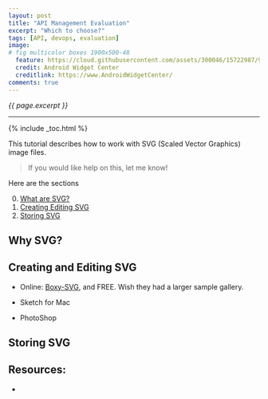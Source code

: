 ```yaml
---
layout: post
title: "API Management Evaluation"
excerpt: "Which to choose?"
tags: [API, devops, evaluation]
image:
# fig multicolor boxes 1900x500-48
  feature: https://cloud.githubusercontent.com/assets/300046/15722987/9e7c93b2-27fd-11e6-9549-3a90a081a710.jpg
  credit: Android Widget Center
  creditlink: https://www.AndroidWidgetCenter/
comments: true
---
```

<i>{{ page.excerpt }}</i>
<hr />

{% include _toc.html %}

This tutorial describes how to work with SVG (Scaled Vector Graphics) image files.

> If you would like help on this, let me know!

Here are the sections

0. <a href="#WhySVG">What are SVG?</a>
0. <a href="#EditingSVG">Creating Editing SVG</a>
0. <a href="#StoringSVG">Storing SVG</a>

<a name="WhySVG"></a>

## Why SVG? #

<a name="EditingSVG"></a>

## Creating and Editing SVG #

* Online: <a target="_blank" href="https://boxy-svg.com/index.html">Boxy-SVG</a>, and FREE.
   Wish they had a larger sample gallery.

* Sketch for Mac

* PhotoShop



<a name="StoringSVG"></a>

## Storing SVG #



## Resources:

* 
